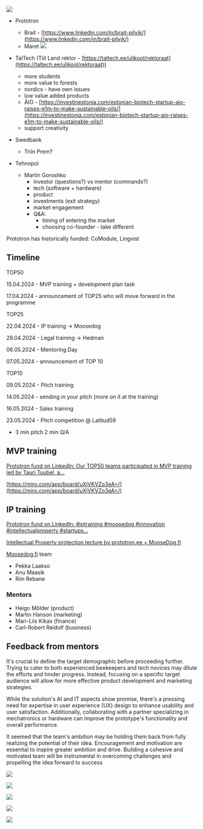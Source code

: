 ![](img/1000004871.jpg)

<!--truncate-->


- Prototron
    - Brait - [https://www.linkedin.com/in/brait-pilvik/](https://www.linkedin.com/in/brait-pilvik/)
    - Maret
![](img/Screenshot%202024-04-15%20at%2011.47.35.png)

- TalTech (Tiit Land rektor - [https://taltech.ee/ulikool/rektoraat](https://taltech.ee/ulikool/rektoraat))
    
    - more students
    - more value to forests
    - nordics - have own issues
    - low value added products
    - ÄIO - [https://investinestonia.com/estonian-biotech-startup-aio-raises-e1m-to-make-sustainable-oils/](https://investinestonia.com/estonian-biotech-startup-aio-raises-e1m-to-make-sustainable-oils/)
    - support creativity
- Swedbank
    
    - Triin Prem?
- Tehnopol
    
    - Martin Goroshko
        - investor (questions?) vs mentor (commands?)
        - tech (software + hardware)
        - product
        - investments (exit strategy)
        - market engagement
        - Q&A:
            - timing of entering the market
            - choosing co-founder - take different

Prototron has historically funded: CoModule, Lingvist

## Timeline

TOP50

15.04.2024 - MVP training + development plan task

17.04.2024 - announcement of TOP25 who will move forward in the programme

TOP25

22.04.2024 - IP training → Moosedog

29.04.2024 - Legal training → Hedman

06.05.2024 - Mentoring Day

07.05.2024 - announcement of TOP 10

TOP10

09.05.2024 - Pitch training

14.05.2024 - sending in your pitch (more on it at the training)

16.05.2024 - Sales training

23.05.2024 - Pitch competition @ Latitud59

- 3 min pitch 2 min Q/A

## MVP training

[Prototron fund on LinkedIn: Our TOP50 teams participated in MVP training led by Tauri Tuubel, a…](https://www.linkedin.com/posts/prototron_our-top50-teams-participated-in-mvp-training-activity-7187016513516621824-3cCK?utm_source=share&utm_medium=member_desktop)

[https://miro.com/app/board/uXjVKVZo3eA=/](https://miro.com/app/board/uXjVKVZo3eA=/)

## IP training

[Prototron fund on LinkedIn: #iptraining #moosedog #innovation #intellectualproperty #startups…](https://www.linkedin.com/posts/prototron_iptraining-moosedog-innovation-activity-7188557597153665024-WsSw?utm_source=share&utm_medium=member_desktop)

[Intellectual Property protection lecture by prototron.ee + MooseDog.fi](https://www.notion.so/Intellectual-Property-protection-lecture-by-prototron-ee-MooseDog-fi-a25522a756b24cb4983e7de18e1ea84f?pvs=21)

[Moosedog.fi](http://Moosedog.fi) team

- Pekka Laakso
- Anu Maasik
- Riin Rebane

### Mentors

- Heigo Mõlder (product)
- Martin Hanson (marketing)
- Mari-Liis Kikas (finance)
- Carl-Robert Reidolf (business)

## Feedback from mentors

It's crucial to define the target demographic before proceeding further. Trying to cater to both experienced beekeepers and tech novices may dilute the efforts and hinder progress. Instead, focusing on a specific target audience will allow for more effective product development and marketing strategies.

While the solution's AI and IT aspects show promise, there's a pressing need for expertise in user experience (UX) design to enhance usability and user satisfaction. Additionally, collaborating with a partner specializing in mechatronics or hardware can improve the prototype's functionality and overall performance.

It seemed that the team's ambition may be holding them back from fully realizing the potential of their idea. Encouragement and motivation are essential to inspire greater ambition and drive. Building a cohesive and motivated team will be instrumental in overcoming challenges and propelling the idea forward to success

![](img/435094050_10161678545892973_7404118579682025802_n.jpg)

![](img/436210853_805847201578676_6882231138636034486_n.jpg)

![](img/v0EW02ws.jpg)

![](img/GxLPwRND.jpg)

![](img/eJZl7ryZ.jpg)